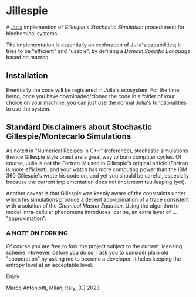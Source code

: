 # Jillespie

A [Julia](https://www.julialang.org) implemention of *Gillespie's
Stochastic Simulation* procedure(s) for biochemical systems.

The implementation is essentially an exploration of Julia's
capabilities; it tries to be "efficient" and "usable", by defining a
*Domain Specific Language* based on macros.


## Installation

Eventually the code will be registered in Julia's ecosystem.  For the
time being, once you have downloaded/cloned the code in a folder of
your choice on your machine, you can just use the normal Julia's
functionalities to use the system.


## Standard Disclaimers about Stochastic Gillespie/Montecarlo Simulations 

As noted in "Numerical Recipes in C++" (reference), stochastic
simulations (hence Gillespie style ones) are a great way to burn
computer cycles.  Of course, Julia is not the Fortran IV used in
Gillespie's original article (Fortran is more efficient), and your
watch has more computing power than the IBM 360 Gillespie's wrote his
code on, and yet you should be careful, especially because the current
implementation does not implement tau-leaping (yet).

Another caveat is that Gillespie was keenly aware of the constraints
under which his simulations produce a decent approximation of a trace
consistent with a solution of the *Chemical Master Equation*.  Using
the algorithm to model intra-cellular phenomena introduces, per se, an
extra layer of ... "approximation".


### A NOTE ON FORKING

Of course you are free to fork the project subject to the current
licensing scheme.  However, before you do so, I ask you to consider
plain old "cooperation" by asking me to become a developer.
It helps keeping the entropy level at an acceptable level.


Enjoy

Marco Antoniotti, Milan, Italy, (C) 2023
